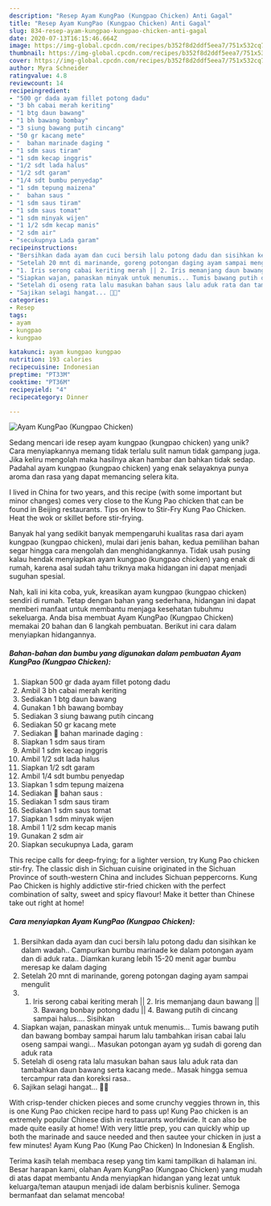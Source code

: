 ```yaml
---
description: "Resep Ayam KungPao (Kungpao Chicken) Anti Gagal"
title: "Resep Ayam KungPao (Kungpao Chicken) Anti Gagal"
slug: 834-resep-ayam-kungpao-kungpao-chicken-anti-gagal
date: 2020-07-13T16:15:46.664Z
image: https://img-global.cpcdn.com/recipes/b352f8d2ddf5eea7/751x532cq70/ayam-kungpao-kungpao-chicken-foto-resep-utama.jpg
thumbnail: https://img-global.cpcdn.com/recipes/b352f8d2ddf5eea7/751x532cq70/ayam-kungpao-kungpao-chicken-foto-resep-utama.jpg
cover: https://img-global.cpcdn.com/recipes/b352f8d2ddf5eea7/751x532cq70/ayam-kungpao-kungpao-chicken-foto-resep-utama.jpg
author: Myra Schneider
ratingvalue: 4.8
reviewcount: 14
recipeingredient:
- "500 gr dada ayam fillet potong dadu"
- "3 bh cabai merah keriting"
- "1 btg daun bawang"
- "1 bh bawang bombay"
- "3 siung bawang putih cincang"
- "50 gr kacang mete"
- "  bahan marinade daging "
- "1 sdm saus tiram"
- "1 sdm kecap inggris"
- "1/2 sdt lada halus"
- "1/2 sdt garam"
- "1/4 sdt bumbu penyedap"
- "1 sdm tepung maizena"
- "  bahan saus "
- "1 sdm saus tiram"
- "1 sdm saus tomat"
- "1 sdm minyak wijen"
- "1 1/2 sdm kecap manis"
- "2 sdm air"
- "secukupnya Lada garam"
recipeinstructions:
- "Bersihkan dada ayam dan cuci bersih lalu potong dadu dan sisihkan ke dalam wadah.. Campurkan bumbu marinade ke dalam potongan ayam dan di aduk rata.. Diamkan kurang lebih 15-20 menit agar bumbu meresap ke dalam daging"
- "Setelah 20 mnt di marinande, goreng potongan daging ayam sampai mengulit"
- "1. Iris serong cabai keriting merah || 2. Iris memanjang daun bawang || 3. Bawang bonbay potong dadu || 4. Bawang putih di cincang sampai halus.... Sisihkan"
- "Siapkan wajan, panaskan minyak untuk menumis... Tumis bawang putih dan bawang bombay sampai harum lalu tambahkan irisan cabai lalu oseng sampai wangi... Masukan potongan ayam yg sudah di goreng dan aduk rata"
- "Setelah di oseng rata lalu masukan bahan saus lalu aduk rata dan tambahkan daun bawang serta kacang mede.. Masak hingga semua tercampur rata dan koreksi rasa.."
- "Sajikan selagi hangat... 🍲🍲"
categories:
- Resep
tags:
- ayam
- kungpao
- kungpao

katakunci: ayam kungpao kungpao 
nutrition: 193 calories
recipecuisine: Indonesian
preptime: "PT33M"
cooktime: "PT36M"
recipeyield: "4"
recipecategory: Dinner

---
```



![Ayam KungPao (Kungpao Chicken)](https://img-global.cpcdn.com/recipes/b352f8d2ddf5eea7/751x532cq70/ayam-kungpao-kungpao-chicken-foto-resep-utama.jpg)

Sedang mencari ide resep ayam kungpao (kungpao chicken) yang unik? Cara menyiapkannya memang tidak terlalu sulit namun tidak gampang juga. Jika keliru mengolah maka hasilnya akan hambar dan bahkan tidak sedap. Padahal ayam kungpao (kungpao chicken) yang enak selayaknya punya aroma dan rasa yang dapat memancing selera kita.

I lived in China for two years, and this recipe (with some important but minor changes) comes very close to the Kung Pao chicken that can be found in Beijing restaurants. Tips on How to Stir-Fry Kung Pao Chicken. Heat the wok or skillet before stir-frying.

Banyak hal yang sedikit banyak mempengaruhi kualitas rasa dari ayam kungpao (kungpao chicken), mulai dari jenis bahan, kedua pemilihan bahan segar hingga cara mengolah dan menghidangkannya. Tidak usah pusing kalau hendak menyiapkan ayam kungpao (kungpao chicken) yang enak di rumah, karena asal sudah tahu triknya maka hidangan ini dapat menjadi suguhan spesial.


Nah, kali ini kita coba, yuk, kreasikan ayam kungpao (kungpao chicken) sendiri di rumah. Tetap dengan bahan yang sederhana, hidangan ini dapat memberi manfaat untuk membantu menjaga kesehatan tubuhmu sekeluarga. Anda bisa membuat Ayam KungPao (Kungpao Chicken) memakai 20 bahan dan 6 langkah pembuatan. Berikut ini cara dalam menyiapkan hidangannya.

<!--inarticleads1-->

##### Bahan-bahan dan bumbu yang digunakan dalam pembuatan Ayam KungPao (Kungpao Chicken):

1. Siapkan 500 gr dada ayam fillet potong dadu
1. Ambil 3 bh cabai merah keriting
1. Sediakan 1 btg daun bawang
1. Gunakan 1 bh bawang bombay
1. Sediakan 3 siung bawang putih cincang
1. Sediakan 50 gr kacang mete
1. Sediakan  🍒 bahan marinade daging :
1. Siapkan 1 sdm saus tiram
1. Ambil 1 sdm kecap inggris
1. Ambil 1/2 sdt lada halus
1. Siapkan 1/2 sdt garam
1. Ambil 1/4 sdt bumbu penyedap
1. Siapkan 1 sdm tepung maizena
1. Sediakan  🍒 bahan saus :
1. Sediakan 1 sdm saus tiram
1. Sediakan 1 sdm saus tomat
1. Siapkan 1 sdm minyak wijen
1. Ambil 1 1/2 sdm kecap manis
1. Gunakan 2 sdm air
1. Siapkan secukupnya Lada, garam


This recipe calls for deep-frying; for a lighter version, try Kung Pao chicken stir-fry. The classic dish in Sichuan cuisine originated in the Sichuan Province of south-western China and includes Sichuan peppercorns. Kung Pao Chicken is highly addictive stir-fried chicken with the perfect combination of salty, sweet and spicy flavour! Make it better than Chinese take out right at home! 

<!--inarticleads2-->

##### Cara menyiapkan Ayam KungPao (Kungpao Chicken):

1. Bersihkan dada ayam dan cuci bersih lalu potong dadu dan sisihkan ke dalam wadah.. Campurkan bumbu marinade ke dalam potongan ayam dan di aduk rata.. Diamkan kurang lebih 15-20 menit agar bumbu meresap ke dalam daging
1. Setelah 20 mnt di marinande, goreng potongan daging ayam sampai mengulit
1. 1. Iris serong cabai keriting merah || 2. Iris memanjang daun bawang || 3. Bawang bonbay potong dadu || 4. Bawang putih di cincang sampai halus.... Sisihkan
1. Siapkan wajan, panaskan minyak untuk menumis... Tumis bawang putih dan bawang bombay sampai harum lalu tambahkan irisan cabai lalu oseng sampai wangi... Masukan potongan ayam yg sudah di goreng dan aduk rata
1. Setelah di oseng rata lalu masukan bahan saus lalu aduk rata dan tambahkan daun bawang serta kacang mede.. Masak hingga semua tercampur rata dan koreksi rasa..
1. Sajikan selagi hangat... 🍲🍲


With crisp-tender chicken pieces and some crunchy veggies thrown in, this is one Kung Pao chicken recipe hard to pass up! Kung Pao chicken is an extremely popular Chinese dish in restaurants worldwide. It can also be made quite easily at home! With very little prep, you can quickly whip up both the marinade and sauce needed and then sautee your chicken in just a few minutes! Ayam Kung Pao (Kung Pao Chicken) In Indonesian &amp; English. 

Terima kasih telah membaca resep yang tim kami tampilkan di halaman ini. Besar harapan kami, olahan Ayam KungPao (Kungpao Chicken) yang mudah di atas dapat membantu Anda menyiapkan hidangan yang lezat untuk keluarga/teman ataupun menjadi ide dalam berbisnis kuliner. Semoga bermanfaat dan selamat mencoba!

